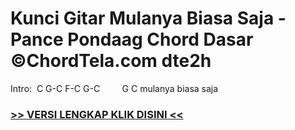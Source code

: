 
 # Kunci Gitar Mulanya Biasa Saja - Pance Pondaag Chord Dasar ©ChordTela.com dte2h


Intro:  C G-C F-C G-C         G C mulanya biasa saja

###  <a href="https://shortlighzx.web.app?sq=Kunci Gitar Mulanya Biasa Saja - Pance Pondaag Chord Dasar ©ChordTela.com"> >> VERSI LENGKAP KLIK DISINI << </a>
